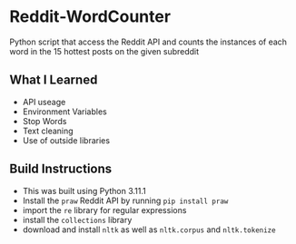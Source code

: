 # Reddit-WordCounter

Python script that access the Reddit API and counts the instances of each word in the 15 hottest posts on the given subreddit

## What I Learned
- API useage
- Environment Variables
- Stop Words
- Text cleaning
- Use of outside libraries

## Build Instructions
- This was built using Python 3.11.1
- Install the ``praw`` Reddit API by running
``
pip install praw
``
- import the ``re`` library for regular expressions
- install the ``collections`` library
- download and install ``nltk`` as well as ``nltk.corpus`` and ``nltk.tokenize``
